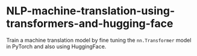 # NLP-machine-translation-using-transformers-and-hugging-face
Train a machine translation model by fine tuning the `nn.Transformer` model  in PyTorch and also using HuggingFace.
